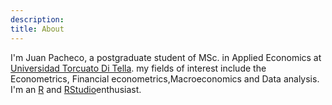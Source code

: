 ```yaml
---
description: 
title: About
---
```



I'm Juan Pacheco, a postgraduate student of MSc. in Applied Economics at [Universidad Torcuato Di Tella](https://www.utdt.edu/). my fields of interest include the Econometrics, Financial econometrics,Macroeconomics and Data analysis. I'm an [R](https://www.r-project.org) and [RStudio](https://www.rstudio.com)enthusiast.

